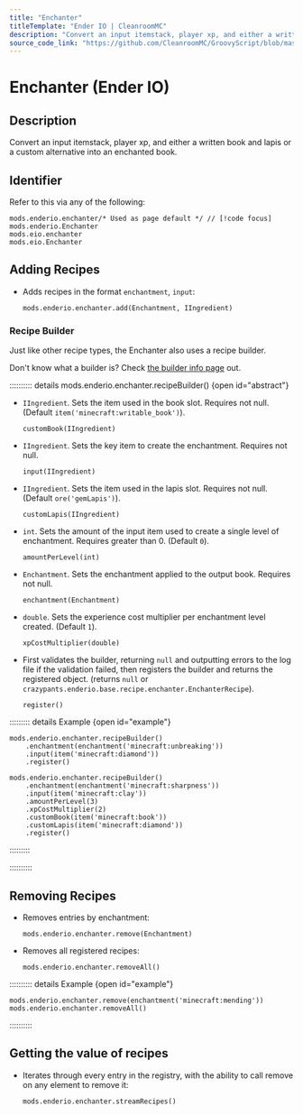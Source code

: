 ```yaml
---
title: "Enchanter"
titleTemplate: "Ender IO | CleanroomMC"
description: "Convert an input itemstack, player xp, and either a written book and lapis or a custom alternative into an enchanted book."
source_code_link: "https://github.com/CleanroomMC/GroovyScript/blob/master/src/main/java/com/cleanroommc/groovyscript/compat/mods/enderio/Enchanter.java"
---
```


# Enchanter (Ender IO)

## Description

Convert an input itemstack, player xp, and either a written book and lapis or a custom alternative into an enchanted book.

## Identifier

Refer to this via any of the following:

```groovy:no-line-numbers {1}
mods.enderio.enchanter/* Used as page default */ // [!code focus]
mods.enderio.Enchanter
mods.eio.enchanter
mods.eio.Enchanter
```


## Adding Recipes

- Adds recipes in the format `enchantment`, `input`:

    ```groovy:no-line-numbers
    mods.enderio.enchanter.add(Enchantment, IIngredient)
    ```


### Recipe Builder

Just like other recipe types, the Enchanter also uses a recipe builder.

Don't know what a builder is? Check [the builder info page](../../../groovy/builder.md) out.

:::::::::: details mods.enderio.enchanter.recipeBuilder() {open id="abstract"}
- `IIngredient`. Sets the item used in the book slot. Requires not null. (Default `item('minecraft:writable_book')`).

    ```groovy:no-line-numbers
    customBook(IIngredient)
    ```

- `IIngredient`. Sets the key item to create the enchantment. Requires not null.

    ```groovy:no-line-numbers
    input(IIngredient)
    ```

- `IIngredient`. Sets the item used in the lapis slot. Requires not null. (Default `ore('gemLapis')`).

    ```groovy:no-line-numbers
    customLapis(IIngredient)
    ```

- `int`. Sets the amount of the input item used to create a single level of enchantment. Requires greater than 0. (Default `0`).

    ```groovy:no-line-numbers
    amountPerLevel(int)
    ```

- `Enchantment`. Sets the enchantment applied to the output book. Requires not null.

    ```groovy:no-line-numbers
    enchantment(Enchantment)
    ```

- `double`. Sets the experience cost multiplier per enchantment level created. (Default `1`).

    ```groovy:no-line-numbers
    xpCostMultiplier(double)
    ```

- First validates the builder, returning `null` and outputting errors to the log file if the validation failed, then registers the builder and returns the registered object. (returns `null` or `crazypants.enderio.base.recipe.enchanter.EnchanterRecipe`).

    ```groovy:no-line-numbers
    register()
    ```

::::::::: details Example {open id="example"}
```groovy:no-line-numbers
mods.enderio.enchanter.recipeBuilder()
    .enchantment(enchantment('minecraft:unbreaking'))
    .input(item('minecraft:diamond'))
    .register()

mods.enderio.enchanter.recipeBuilder()
    .enchantment(enchantment('minecraft:sharpness'))
    .input(item('minecraft:clay'))
    .amountPerLevel(3)
    .xpCostMultiplier(2)
    .customBook(item('minecraft:book'))
    .customLapis(item('minecraft:diamond'))
    .register()
```

:::::::::

::::::::::

## Removing Recipes

- Removes entries by enchantment:

    ```groovy:no-line-numbers
    mods.enderio.enchanter.remove(Enchantment)
    ```

- Removes all registered recipes:

    ```groovy:no-line-numbers
    mods.enderio.enchanter.removeAll()
    ```

:::::::::: details Example {open id="example"}
```groovy:no-line-numbers
mods.enderio.enchanter.remove(enchantment('minecraft:mending'))
mods.enderio.enchanter.removeAll()
```

::::::::::

## Getting the value of recipes

- Iterates through every entry in the registry, with the ability to call remove on any element to remove it:

    ```groovy:no-line-numbers
    mods.enderio.enchanter.streamRecipes()
    ```
